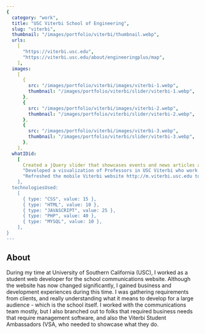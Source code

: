 ```yaml
---
{
  category: "work",
  title: "USC Viterbi School of Engineering",
  slug: "viterbi",
  thumbnail: "/images/portfolio/viterbi/thumbnail.webp",
  urls:
    [
      "https://viterbi.usc.edu",
      "https://viterbi.usc.edu/about/engineeringplus/map",
    ],
  images:
    [
      {
        src: "/images/portfolio/viterbi/images/viterbi-1.webp",
        thumbnail: "/images/portfolio/viterbi/slider/viterbi-1.webp",
      },
      {
        src: "/images/portfolio/viterbi/images/viterbi-2.webp",
        thumbnail: "/images/portfolio/viterbi/slider/viterbi-2.webp",
      },
      {
        src: "/images/portfolio/viterbi/images/viterbi-3.webp",
        thumbnail: "/images/portfolio/viterbi/slider/viterbi-3.webp",
      },
    ],
  whatIDid:
    [
      Created a jQuery slider that showcases events and news articles as a replacement of the flash player for the Viterbi School of Engineering homepage so visitors don't have to download Flash,
      "Developed a visualization of Professors in USC Viterbi who work on an Engineering subject + an external discipline",
      "Refreshed the mobile Viterbi website http://m.viterbi.usc.edu to allow more functionality for our mobile visitors",
    ],
  technologiesUsed:
    [
      { type: "CSS", value: 15 },
      { type: "HTML", value: 10 },
      { type: "JAVASCRIPT", value: 25 },
      { type: "PHP", value: 40 },
      { type: "MYSQL", value: 10 },
    ],
}
---
```


## About

During my time at University of Southern California (USC), I worked as a student web developer for the school communications website. Although the website has now changed significantly, I gained business and development experiences during this time. I was gathering requirements from clients, and really understanding what it means to develop for a large audience - which is the school itself. I worked with the communications team mostly, but I also branched out to folks that required business needs that require management software, and also the Viterbi Student Ambassadors (VSA, who needed to showcase what they do.
